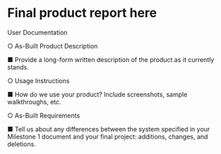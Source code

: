 # Final product report here

User Documentation

○ As-Built Product Description

■ Provide a long-form written description of the product as it currently stands.

○ Usage Instructions

■ How do we use your product? Include screenshots, sample walkthroughs, etc.

○ As-Built Requirements

■ Tell us about any differences between the system specified in your Milestone 1 document and your final project: additions, changes, and deletions.
